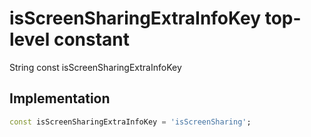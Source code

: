 


# isScreenSharingExtraInfoKey top-level constant









String const isScreenSharingExtraInfoKey
  







## Implementation

```dart
const isScreenSharingExtraInfoKey = 'isScreenSharing';
```








